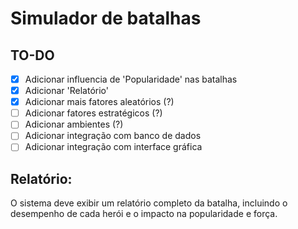 # Simulador de batalhas

## TO-DO
- [X] Adicionar influencia de 'Popularidade' nas batalhas
- [X] Adicionar 'Relatório'
- [X] Adicionar mais fatores aleatórios (?)
- [ ] Adicionar fatores estratégicos (?)
- [ ] Adicionar ambientes (?)
- [ ] Adicionar integração com banco de dados
- [ ] Adicionar integração com interface gráfica

## Relatório:
O sistema deve exibir um relatório completo da batalha, incluindo o desempenho de cada herói e o impacto na popularidade e força.